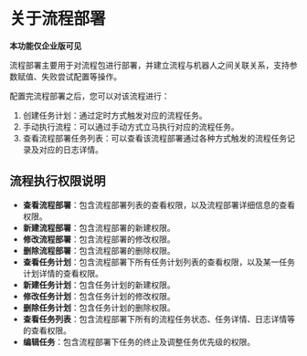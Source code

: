 # 关于流程部署

**本功能仅企业版可见**

流程部署主要用于对流程包进行部署，并建立流程与机器人之间关联关系，支持参数赋值、失败尝试配置等操作。

配置完流程部署之后，您可以对该流程进行：

1. 创建任务计划：通过定时方式触发对应的流程任务。
2. 手动执行流程：可以通过手动方式立马执行对应的流程任务。
3. 查看流程部署任务列表：可以查看该流程部署通过各种方式触发的流程任务记录及对应的日志详情。

## 流程执行权限说明

- **查看流程部署**：包含流程部署列表的查看权限，以及流程部署详细信息的查看权限。
- **新建流程部署**：包含流程部署的新建权限。
- **修改流程部署**：包含流程部署的修改权限。
- **删除流程部署**：包含流程部署的删除权限。
- **查看任务计划**：包含流程部署下所有任务计划列表的查看权限，以及某一任务计划详情的查看权限。
- **新建任务计划**：包含任务计划的新建权限。
- **修改任务计划**：包含任务计划的修改权限。
- **删除任务计划**：包含任务计划的删除权限。
- **查看任务列表**：包含流程部署下所有的流程任务状态、任务详情、日志详情等的查看权限。
- **编辑任务**：包含流程部署下任务的终止及调整任务优先级的权限。
